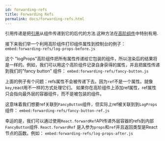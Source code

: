 ```yaml
---
id: forwarding-refs
title: Forwarding Refs
permalink: docs/forwarding-refs.html
---
```

引用传递是把[引用](/docs/refs-and-the-dom.html)从组件传递到它的后代的方法.这种方法在[高阶组件](/docs/higher-order-components.html)中特别有用.

接下来我们举一个利用高阶组件打印组件属性到控制台的例子：
`embed:forwarding-refs/log-props-before.js`

这个 "logProps"高阶组件把所有属性传递给它包装的组件，所以渲染后的结果将是一样的。例如，我们可以用这个高阶组件记录自身获得的属性，并且把属性传递到我们的"fancy button" 组件：
`embed:forwarding-refs/fancy-button.js`

上面的例子有个问题：refs属性不会被传递下去。因为`ref`不是一个属性。就像`key`,react用不一样的方式处理它们。
如果你在高阶组件上添加ref属性，ref属性只会指向最外层的容器组件，而不是被包装的组件。

这意味着我们想要ref关联到`FancyButton`组件，但实际上ref被关联到到`LogProps`组件：
`embed:forwarding-refs/fancy-button-ref.js`

幸运的是，我们可以通过使用`React.forwardRef`API传递外层容器的refs到内部`FancyButton`组件.
`React.forwardRef` 是入参为`props`和`ref`并且返回类型是React节点的函数。例如：
`embed:forwarding-refs/log-props-after.js`



